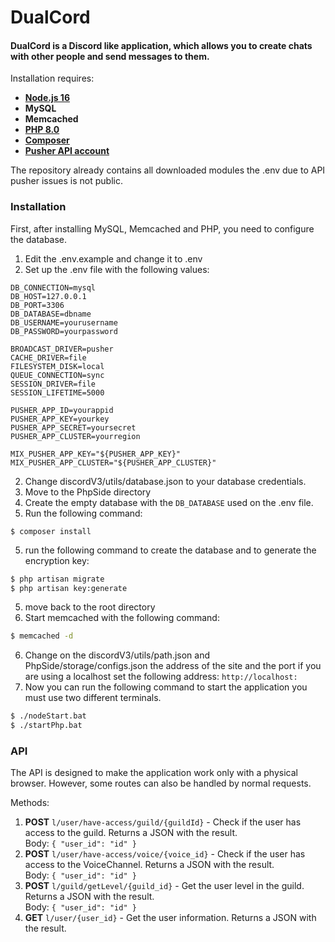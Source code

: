 # DualCord

#### DualCord is a Discord like application, which allows you to create chats with other people and send messages to them.

Installation requires:

- **[Node.js 16](https://nodejs.dev/download)**
- **MySQL**
- **Memcached**
- **[PHP 8.0](https://www.php.net/downloads.php)**
- **[Composer](https://getcomposer.org/download/)**
- **[Pusher API account](https://pusher.com)**


The repository already contains all downloaded modules the .env due to API pusher issues is not public.

### Installation

First, after installing MySQL, Memcached and PHP, you need to configure the database.
1) Edit the .env.example and change it to .env
2) Set up the .env file with the following values:
```dotenv
DB_CONNECTION=mysql
DB_HOST=127.0.0.1
DB_PORT=3306
DB_DATABASE=dbname
DB_USERNAME=yourusername
DB_PASSWORD=yourpassword

BROADCAST_DRIVER=pusher
CACHE_DRIVER=file
FILESYSTEM_DISK=local
QUEUE_CONNECTION=sync
SESSION_DRIVER=file
SESSION_LIFETIME=5000

PUSHER_APP_ID=yourappid
PUSHER_APP_KEY=yourkey
PUSHER_APP_SECRET=yoursecret
PUSHER_APP_CLUSTER=yourregion

MIX_PUSHER_APP_KEY="${PUSHER_APP_KEY}"
MIX_PUSHER_APP_CLUSTER="${PUSHER_APP_CLUSTER}"
```
2) Change discordV3/utils/database.json to your database credentials.
4) Move to the PhpSide directory
5) Create the empty database with the `DB_DATABASE` used on the .env file.
6) Run the following command:
```
$ composer install
```
5) run the following command to create the database and to generate the encryption key:
```bash
$ php artisan migrate
$ php artisan key:generate
```
5) move back to the root directory
6) Start memcached with the following command:
```bash
$ memcached -d
```
6) Change on the discordV3/utils/path.json and PhpSide/storage/configs.json the address of the site and the port if you are using a localhost set the following address: `http://localhost:`
7) Now you can run the following command to start the application you must use two different terminals.
```bash
$ ./nodeStart.bat
$ ./startPhp.bat
```


### API

The API is designed to make the application work only with a physical browser. However, some routes can also be handled by normal requests.

Methods:

1) **POST** `l/user/have-access/guild/{guildId}`  - Check if the user has access to the guild. Returns a JSON with the result. 
<br> Body: `{ "user_id": "id" }`
2) **POST** `l/user/have-access/voice/{voice_id}`  - Check if the user has access to the VoiceChannel. Returns a JSON with the result.
<br> Body: `{ "user_id": "id" }`
3) **POST** `l/guild/getLevel/{guild_id}`  - Get the user level in the guild. Returns a JSON with the result.
<br> Body: `{ "user_id": "id" }`
4) **GET** `l/user/{user_id}` - Get the user information. Returns a JSON with the result.

    
